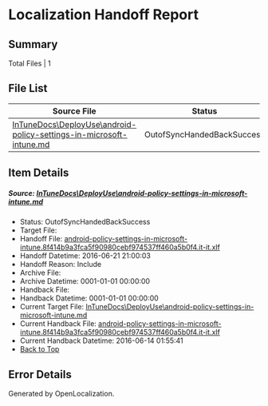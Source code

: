 # <a name='report-top'></a> Localization Handoff Report

## Summary
 Total Files | 1

## File List
 Source File | Status | Details 
 ----------- | ------ | ------- 
 [InTuneDocs\DeployUse\android-policy-settings-in-microsoft-intune.md](https://github.com/Microsoft/IntuneDocs-pr/blob/50e7431add65fec28c4aeac64e43324e1c9ff2a7/InTuneDocs/DeployUse/android-policy-settings-in-microsoft-intune.md) | OutofSyncHandedBackSuccess | [Details](#6857ff52d29fcc12b54e2a7b11a747c1102acdcc15)

## Item Details
##### <a name='6857ff52d29fcc12b54e2a7b11a747c1102acdcc15'></a> Source: [InTuneDocs\DeployUse\android-policy-settings-in-microsoft-intune.md](https://github.com/Microsoft/IntuneDocs-pr/blob/50e7431add65fec28c4aeac64e43324e1c9ff2a7/InTuneDocs/DeployUse/android-policy-settings-in-microsoft-intune.md)
* Status: OutofSyncHandedBackSuccess
* Target File: 
* Handoff File: [android-policy-settings-in-microsoft-intune.8f414b9a3fca5f90980cebf974537ff460a5b0f4.it-it.xlf](https://github.com/Microsoft/EM.handoff/blob/62e336874eb48f3d6bf81b7cdaf8b2688fcf1510/ol-handoff/Microsoft/IntuneDocs-pr.it-it/master/android-policy-settings-in-microsoft-intune.8f414b9a3fca5f90980cebf974537ff460a5b0f4.it-it.xlf)
* Handoff Datetime: 2016-06-21 21:00:03
* Handoff Reason: Include
* Archive File: 
* Archive Datetime: 0001-01-01 00:00:00
* Handback File: 
* Handback Datetime: 0001-01-01 00:00:00
* Current Target File: [InTuneDocs\DeployUse\android-policy-settings-in-microsoft-intune.md](https://github.com/Microsoft/IntuneDocs-pr.it-it/blob/c1eab315e043107ab5acf84c3f6a550631da0f11/InTuneDocs/DeployUse/android-policy-settings-in-microsoft-intune.md)
* Current Handback File: [android-policy-settings-in-microsoft-intune.8f414b9a3fca5f90980cebf974537ff460a5b0f4.it-it.xlf](https://github.com/Microsoft/EM.handback/blob/3c81257654bde3a37087cf4c4cb5cc4f9146754e/ol-handback/Microsoft/IntuneDocs-pr.it-it/master/android-policy-settings-in-microsoft-intune.8f414b9a3fca5f90980cebf974537ff460a5b0f4.it-it.xlf)
* Current Handback Datetime: 2016-06-14 01:55:41
* [Back to Top](#report-top)


## Error Details

Generated by OpenLocalization.
